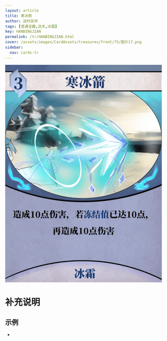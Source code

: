 ```yaml
---
layout: article
title: 寒冰箭
author: 逆时巫师
tags: [普通宝藏,法术,冰霜]
key: HANBINGJIAN
permalink: /tr/HANBINGJIAN.html
cover: /assets/images/CardAssets/treasures/front/75/图片17.png
sidebar:
  nav: cards-tr
---
```

![](/assets/images/CardAssets/treasures/front/75/图片17.png)

# 补充说明



## 示例
* 